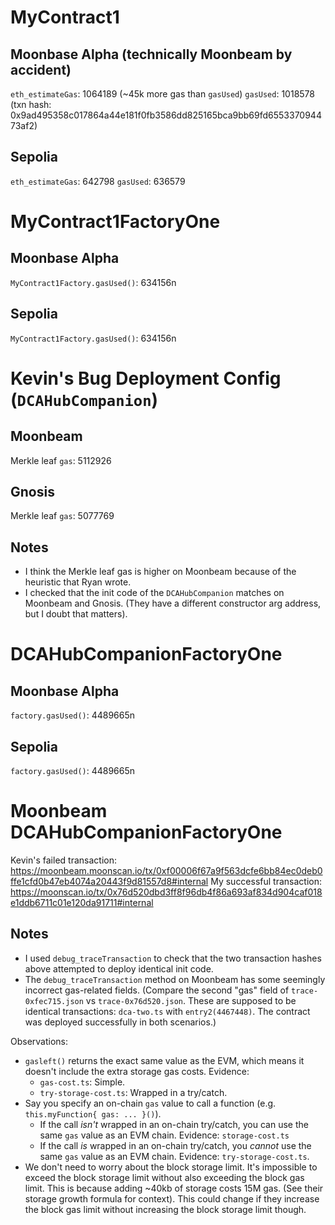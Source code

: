 # MyContract1
## Moonbase Alpha (technically Moonbeam by accident)
`eth_estimateGas`: 1064189 (~45k more gas than `gasUsed`)
`gasUsed`: 1018578 (txn hash: 0x9ad495358c017864a44e181f0fb3586dd825165bca9bb69fd655337094473af2)
## Sepolia
`eth_estimateGas`: 642798
`gasUsed`: 636579

# MyContract1FactoryOne
## Moonbase Alpha
`MyContract1Factory.gasUsed()`: 634156n
## Sepolia
`MyContract1Factory.gasUsed()`: 634156n

# Kevin's Bug Deployment Config (`DCAHubCompanion`)
## Moonbeam
Merkle leaf `gas`: 5112926
## Gnosis
Merkle leaf `gas`: 5077769
## Notes
* I think the Merkle leaf gas is higher on Moonbeam because of the heuristic that Ryan wrote.
* I checked that the init code of the `DCAHubCompanion` matches on Moonbeam and Gnosis. (They have a different constructor arg address, but I doubt that matters).

# DCAHubCompanionFactoryOne
## Moonbase Alpha
`factory.gasUsed()`: 4489665n
## Sepolia
`factory.gasUsed()`: 4489665n

# Moonbeam DCAHubCompanionFactoryOne
Kevin's failed transaction: https://moonbeam.moonscan.io/tx/0xf00006f67a9f563dcfe6bb84ec0deb0ffe1cfd0b47eb4074a20443f9d81557d8#internal
My successful transaction: https://moonscan.io/tx/0x76d520dbd3ff8f96db4f86a693af834d904caf018e1ddb6711c01e120da91711#internal
## Notes
* I used `debug_traceTransaction` to check that the two transaction hashes above attempted to deploy identical init code.
* The `debug_traceTransaction` method on Moonbeam has some seemingly incorrect gas-related fields. (Compare the second "gas" field of `trace-0xfec715.json` vs `trace-0x76d520.json`. These are supposed to be identical transactions: `dca-two.ts` with `entry2(4467448)`. The contract was deployed successfully in both scenarios.)

Observations:
* `gasleft()` returns the exact same value as the EVM, which means it doesn't include the extra storage gas costs. Evidence:
  * `gas-cost.ts`: Simple.
  * `try-storage-cost.ts`: Wrapped in a try/catch.
* Say you specify an on-chain `gas` value to call a function (e.g. `this.myFunction{ gas: ... }()`).
  * If the call _isn't_ wrapped in an on-chain try/catch, you can use the same `gas` value as an EVM chain. Evidence: `storage-cost.ts`
  * If the call _is_ wrapped in an on-chain try/catch, you _cannot_ use the same `gas` value as an EVM chain. Evidence: `try-storage-cost.ts`.
* We don't need to worry about the block storage limit. It's impossible to exceed the block storage limit without also exceeding the block gas limit. This is because adding ~40kb of storage costs 15M gas. (See their storage growth formula for context). This could change if they increase the block gas limit without increasing the block storage limit though.
